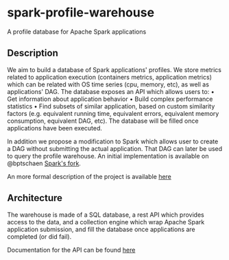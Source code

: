 # spark-profile-warehouse
A profile database for Apache Spark applications

## Description
We aim to build a database of Spark applications' profiles. We store metrics related to application execution (containers metrics, application metrics) which can be related with OS time series (cpu, memory, etc), as well as applications' DAG.
The database exposes an API which allows users to:
• Get information about application behavior
• Build complex performance statistics
• Find subsets of similar application, based on custom similarity factors (e.g. equivalent running time, equivalent errors, equivalent memory consumption, equivalent DAG, etc).
The database will be filled once applications have been executed.

In addition we propose a modification to Spark which allows user to create a DAG without submitting the actual application. That DAG can later be used to query the profile warehouse. An initial implementation is available on @bptschaen [Spark's fork](https://github.com/bptschaen/spark).

An more formal description of the project is available [here]()

## Architecture
The warehouse is made of a SQL database, a rest API which provides access to the data, and a collection engine which wrap Apache Spark application submission, and fill the database once applications are completed (or did fail).

Documentation for the API can be found [here]()
